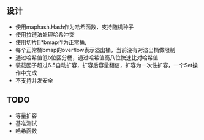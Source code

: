 ## 设计
- 使用maphash.Hash作为哈希函数，支持随机种子
- 使用拉链法处理哈希冲突
- 使用切片[]*bmap作为正常桶,
- 每个正常桶bmap的overflow表示溢出桶，当前没有对溢出桶做限制
- 通过哈希值低b位区分桶，通过哈希值高八位快速比对哈希值
- 装载因子超过6.5自动扩容，扩容后容量翻倍，扩容为一次性扩容，一个Set操作中完成
- 不支持并发安全

## TODO
- 等量扩容
- 基准测试
- 哈希函数